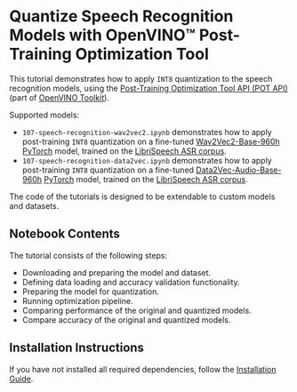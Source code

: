 # Quantize Speech Recognition Models with OpenVINO™ Post-Training Optimization Tool 

This tutorial demonstrates how to apply `INT8` quantization to the speech recognition models,
using the [Post-Training Optimization Tool API (POT API)](https://docs.openvino.ai/latest/pot_compression_api_README.html)
(part of [OpenVINO Toolkit](https://docs.openvino.ai/)).

Supported models:
* `107-speech-recognition-wav2vec2.ipynb` demonstrates how to apply post-training `INT8` quantization on a fine-tuned [Wav2Vec2-Base-960h](https://huggingface.co/facebook/wav2vec2-base-960h) [PyTorch](https://pytorch.org/) model, trained on the [LibriSpeech ASR corpus](https://www.openslr.org/12).
* `107-speech-recognition-data2vec.ipynb` demonstrates how to apply post-training `INT8` quantization on a fine-tuned [Data2Vec-Audio-Base-960h](https://huggingface.co/facebook/data2vec-audio-base-960h) [PyTorch](https://pytorch.org/) model, trained on the [LibriSpeech ASR corpus](https://www.openslr.org/12).

The code of the tutorials is designed to be extendable to custom models and datasets.

## Notebook Contents

The tutorial consists of the following steps:

* Downloading and preparing the model and dataset.
* Defining data loading and accuracy validation functionality.
* Preparing the model for quantization.
* Running optimization pipeline.
* Comparing performance of the original and quantized models.
* Compare accuracy of the original and quantized models.

## Installation Instructions

If you have not installed all required dependencies, follow the [Installation Guide](https://github.com/openvinotoolkit/openvino_notebooks/blob/main/README.md).
